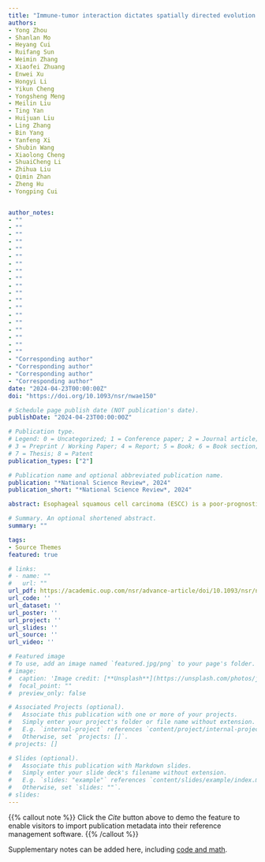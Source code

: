 ```yaml
---
title: "Immune-tumor interaction dictates spatially directed evolution of esophageal squamous cell carcinoma"
authors:
- Yong Zhou
- Shanlan Mo
- Heyang Cui
- Ruifang Sun
- Weimin Zhang
- Xiaofei Zhuang
- Enwei Xu
- Hongyi Li
- Yikun Cheng
- Yongsheng Meng
- Meilin Liu
- Ting Yan
- Huijuan Liu
- Ling Zhang
- Bin Yang
- Yanfeng Xi
- Shubin Wang
- Xiaolong Cheng
- ShuaiCheng Li
- Zhihua Liu
- Qimin Zhan
- Zheng Hu
- Yongping Cui


author_notes:
- ""
- ""
- ""
- ""
- ""
- ""
- ""
- ""
- ""
- ""
- ""
- ""
- ""
- ""
- ""
- ""
- ""
- ""
- ""
- "Corresponding author"
- "Corresponding author"
- "Corresponding author"
- "Corresponding author"
date: "2024-04-23T00:00:00Z"
doi: "https://doi.org/10.1093/nsr/nwae150"

# Schedule page publish date (NOT publication's date).
publishDate: "2024-04-23T00:00:00Z"

# Publication type.
# Legend: 0 = Uncategorized; 1 = Conference paper; 2 = Journal article;
# 3 = Preprint / Working Paper; 4 = Report; 5 = Book; 6 = Book section;
# 7 = Thesis; 8 = Patent
publication_types: ["2"]

# Publication name and optional abbreviated publication name.
publication: "*National Science Review*, 2024"
publication_short: "*National Science Review*, 2024"

abstract: Esophageal squamous cell carcinoma (ESCC) is a poor-prognostic cancer type with extensive intra- and inter-patient heterogeneity in both genomic variations and tumor microenvironment (TME). However, the patterns and drivers of spatial genomic and microenvironmental heterogeneity of ESCC remain largely unknown. Here, we generated a spatial multi-omic atlas by whole-exome, transcriptome, and methylome sequencing of 507 tumor samples from 103 patients. We identified a novel tumor suppressor PREX2, accounting for 22% ESCCs with frequent somatic mutations or hyper-methylation, which promoted migration and invasion of ESCC cells in vitro. Analysis of the tumor microenvironment and quantification of subclonal expansion indicated that ESCCs undergo spatially directed evolution, where subclones mostly originated from the tumor center but had a biased clonal expansion to the upper direction of the esophagus. Interestingly, we found upper regions of ESCCs often underwent stronger immunoediting with increased selective fitness, suggesting more stringent immune selection. In addition, distinct TMEs were associated with variable genomic and clinical outcomes. Of which, hot TME was associated with high immune evasion and subclonal heterogeneity. We also found that immunoediting, instead of CD8+ T cell abundance, acts as an independent prognostic factor of ESCCs. Importantly, we found significant heterogeneity in previously considered potential therapeutic targets, as well as BRCAness characteristics in a subset of patients, emphasizing the importance of focusing on heterogeneity in ESCC targeted therapy. Collectively, these findings provide novel insights into the mechanisms of the spatial evolution of ESCC and inform precision therapeutic strategies.

# Summary. An optional shortened abstract.
summary: ""

tags:
- Source Themes
featured: true

# links:
# - name: ""
#   url: ""
url_pdf: https://academic.oup.com/nsr/advance-article/doi/10.1093/nsr/nwae150/7656974
url_code: ''
url_dataset: ''
url_poster: ''
url_project: ''
url_slides: ''
url_source: ''
url_video: ''

# Featured image
# To use, add an image named `featured.jpg/png` to your page's folder. 
# image:
#  caption: 'Image credit: [**Unsplash**](https://unsplash.com/photos/jdD8gXaTZsc)'
#  focal_point: ""
#  preview_only: false

# Associated Projects (optional).
#   Associate this publication with one or more of your projects.
#   Simply enter your project's folder or file name without extension.
#   E.g. `internal-project` references `content/project/internal-project/index.md`.
#   Otherwise, set `projects: []`.
# projects: []

# Slides (optional).
#   Associate this publication with Markdown slides.
#   Simply enter your slide deck's filename without extension.
#   E.g. `slides: "example"` references `content/slides/example/index.md`.
#   Otherwise, set `slides: ""`.
# slides:
---
```


{{% callout note %}}
Click the *Cite* button above to demo the feature to enable visitors to import publication metadata into their reference management software.
{{% /callout %}}

Supplementary notes can be added here, including [code and math](https://sourcethemes.com/academic/docs/writing-markdown-latex/).

